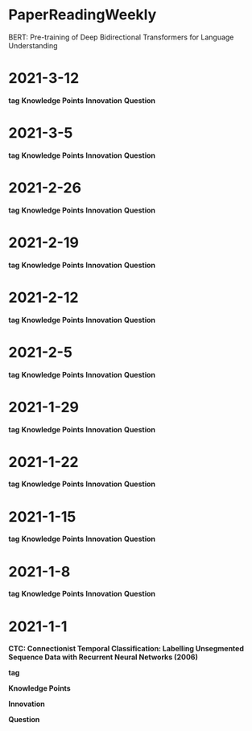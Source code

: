 # PaperReadingWeekly




BERT: Pre-training of Deep Bidirectional Transformers for Language Understanding
# 2021-3-12

**tag**
**Knowledge Points**
**Innovation**
**Question**

# 2021-3-5

**tag**
**Knowledge Points**
**Innovation**
**Question**

# 2021-2-26

**tag**
**Knowledge Points**
**Innovation**
**Question**

# 2021-2-19

**tag**
**Knowledge Points**
**Innovation**
**Question**


# 2021-2-12

**tag**
**Knowledge Points**
**Innovation**
**Question**

# 2021-2-5

**tag**
**Knowledge Points**
**Innovation**
**Question**

# 2021-1-29

**tag**
**Knowledge Points**
**Innovation**
**Question**

# 2021-1-22

**tag**
**Knowledge Points**
**Innovation**
**Question**

# 2021-1-15

**tag**
**Knowledge Points**
**Innovation**
**Question**

# 2021-1-8

**tag**
**Knowledge Points**
**Innovation**
**Question**

# 2021-1-1

**CTC: Connectionist Temporal Classification: Labelling Unsegmented Sequence Data with Recurrent Neural Networks (2006)**

**tag**

**Knowledge Points**

**Innovation**

**Question**


